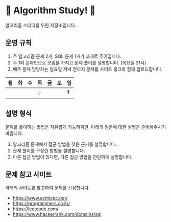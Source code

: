 # 🎉 Algorithm Study! 🎉

알고리즘 스터디를 위한 저장소입니다.



## 운영 규칙

1. 주 알고리즘 문제 2개, SQL 문제 1개가 과제로 주어집니다.
2. 주 1회 온라인으로 모임을 가지고 문제 풀이를 설명합니다. (목요일 21시)
3. 매주 문제 담당자는 일요일 저녁 전까지 문제를 사이트 링크와 함께 업로드합니다.

|월|화|수|목|금|토|일|
|--|--|--|--|--|--|--|
|  |  |  |💡|  |  |❓|


## 설명 형식

문제를 풀이하는 방법은 자유롭게 가능하지만, 아래의 질문에 대한 설명은 준비해주시기 바랍니다.

1. 알고리즘 문제에서 접근 방법을 찾은 근거를 설명합니다.
2. 문제 풀이를 구상한 방법을 설명합니다.
3. 다른 접근 방법이 있다면, 다른 접근 방법을 간단하게 설명합니다.


## 문제 참고 사이트
아래의 사이트를 참고하여 문제를 선정합니다.
* https://www.acmicpc.net/
* https://programmers.co.kr/
* https://leetcode.com/
* https://www.hackerrank.com/domains/sql
